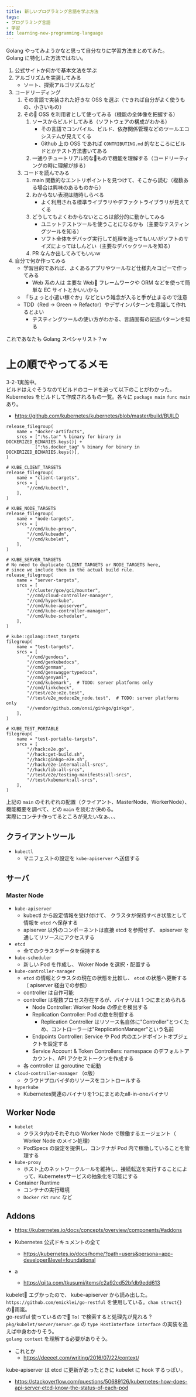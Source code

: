 ```yaml
---
title: 新しいプログラミング言語を学ぶ方法
tags:
- プログラミング言語
- 学習
id: learning-new-programming-language
---
```


Golang やってみようかなと思って自分なりに学習方法まとめてみた。  
Golang に特化した方法ではない。

1. 公式サイトか何かで基本文法を学ぶ
2. アルゴリズムを実装してみる
    - ソート、探索アルゴリズムなど
3. コードリーディング
    1. その言語で実装された好きな OSS を選ぶ（できれば自分がよく使うもの、小さいもの）
    2. その OSS を利用者として使ってみる（機能の全体像を把握する）
        1. ソースからビルドしてみる（ソフトウェアの構成がわかる）
            - その言語でコンパイル、ビルド、依存関係管理などのツールエコシステムが見えてくる
            - Github 上の OSS であれば `CONTRIBUTING.md` 的なところにビルドとかテスト方法書いてある
        2. 一通りチュートリアル的なもので機能を理解する（コードリーティングの時に理解が捗る）
    3. コードを読んでみる
        1. main 関数的なエントリポイントを見つけて、そこから読む（複数ある場合は興味のあるものから）
        2. わからない表現は随時しらべる
            - よく利用される標準ライブラリやデファクトライブラリが見えてくる
        3. どうしてもよくわからないところは部分的に動かしてみる
            - ユニットテストツールを使うことになるかも（主要なテスティングツールを知る）
            - ソフト全体をデバッグ実行して処理を追ってもいいがソフトのサイズによってはしんどい（主要なデバックツールを知る）
        4. PR なんか出してみてもいいw
4. 自分で何か作ってみる
    - 学習目的であれば、よくあるアプリやツールなど仕様丸々コピーで作ってみる
        - Web 系の人は 主要な Web フレームワークや ORM などを使って簡単な EC サイトとかいいかも
    - 「ちょっと小遣い稼ぐか」などという雑念が入ると手が止まるので注意
    - TDD（Red -> Green -> Refactor）やデザインパターンを意識して作れるとよい
        - テスティングツールの使い方がわかる、言語固有の記述パターンを知る

これであなたも Golang スペシャリスト？w

# 上の順でやってるメモ

3-2-1実施中。  
ビルドはえぐそうなのでビルドのコードを追って以下のことがわかった。  
Kubernetes をビルドして作成されるもの一覧。各々に `package main` `func main` あり。

- https://github.com/kubernetes/kubernetes/blob/master/build/BUILD

```
release_filegroup(
    name = "docker-artifacts",
    srcs = [":%s.tar" % binary for binary in DOCKERIZED_BINARIES.keys()] +
           [":%s.docker_tag" % binary for binary in DOCKERIZED_BINARIES.keys()],
)

# KUBE_CLIENT_TARGETS
release_filegroup(
    name = "client-targets",
    srcs = [
        "//cmd/kubectl",
    ],
)

# KUBE_NODE_TARGETS
release_filegroup(
    name = "node-targets",
    srcs = [
        "//cmd/kube-proxy",
        "//cmd/kubeadm",
        "//cmd/kubelet",
    ],
)

# KUBE_SERVER_TARGETS
# No need to duplicate CLIENT_TARGETS or NODE_TARGETS here,
# since we include them in the actual build rule.
release_filegroup(
    name = "server-targets",
    srcs = [
        "//cluster/gce/gci/mounter",
        "//cmd/cloud-controller-manager",
        "//cmd/hyperkube",
        "//cmd/kube-apiserver",
        "//cmd/kube-controller-manager",
        "//cmd/kube-scheduler",
    ],
)

# kube::golang::test_targets
filegroup(
    name = "test-targets",
    srcs = [
        "//cmd/gendocs",
        "//cmd/genkubedocs",
        "//cmd/genman",
        "//cmd/genswaggertypedocs",
        "//cmd/genyaml",
        "//cmd/kubemark",  # TODO: server platforms only
        "//cmd/linkcheck",
        "//test/e2e:e2e.test",
        "//test/e2e_node:e2e_node.test",  # TODO: server platforms only
        "//vendor/github.com/onsi/ginkgo/ginkgo",
    ],
)

# KUBE_TEST_PORTABLE
filegroup(
    name = "test-portable-targets",
    srcs = [
        "//hack:e2e.go",
        "//hack:get-build.sh",
        "//hack:ginkgo-e2e.sh",
        "//hack/e2e-internal:all-srcs",
        "//hack/lib:all-srcs",
        "//test/e2e/testing-manifests:all-srcs",
        "//test/kubemark:all-srcs",
    ],
)
```

上記の `main` のそれぞれの配置（クライアント、MasterNode、WorkerNode）、機能概要を調べて、どの `main` を読むか決める。  
実際にコンテナ作ってるところが見たいなぁ、、、

## クライアントツール

- `kubectl`
    - マニフェストの設定を `kube-apiserver`  へ送信する

## サーバ

### Master Node

- `kube-apiserver`
    - kubectl から設定情報を受け付けて、 クラスタが保持すべき状態として情報を `etcd` へ保存する
    - apiserver 以外のコンポーネントは直接 etcd を参照せず、 apiserver を通してリソースにアクセスする
- `etcd`
    - 全てのクラスタデータを保持する
- `kube-scheduler`
    - 新しい Pod を作成し、 Woker Node を選択・配置する
- `kube-controller-manager`
    - `etcd` の情報とクラスタの現在の状態を比較し、 `etcd` の状態へ更新する（ apiserver 経由での参照）
    - controller は自作可能
    - controller は複数プロセス存在するが、バイナリは 1 つにまとめられる
        - Node Controller: Worker Node の停止を検出する
        - Replication Controller: Pod の数を制御する
            - Replication Controller はリソース名自体に"Controller"とつくため、コントローラーは"RepplicationManager"という名前
        - Endpoints Controller: Service や Pod 内のエンドポイントオブジェクトを設定する
        - Service Account & Token Controllers: namespace のデフォルトアカウント、API アクセストークンを作成する
    - 各 controller は goroutine で起動
- `cloud-controller-manager` （α版）
    - クラウドプロバイダのリソースをコントロールする
- `hyperkube`
    - Kubernetes関連のバイナリを1つにまとめたall-in-oneバイナリ

## Worker Node

- `kubelet`
    - クラスタ内のそれぞれの Worker Node で稼働するエージェント（ Worker Node のメイン処理）
    - PodSpecs の設定を提供し、コンテナが Pod 内で稼働していることを管理する
- `kube-proxy`
    - ホスト上のネットワークルールを維持し、接続転送を実行することによって、Kubernetesサービスの抽象化を可能にする
- Container Runtime
    - コンテナの実行環境
    - `Docker` `rkt` `runc` など

## Addons

- https://kubernetes.io/docs/concepts/overview/components/#addons

- Kubernetes 公式ドキュメントの全て
    - https://kubernetes.io/docs/home/?path=users&persona=app-developer&level=foundational
- a
    - https://qiita.com/tkusumi/items/c2a92cd52bfdb9edd613



kubelet エグかったので、 kube-apiserver から読み出した。  
`https://github.com/emicklei/go-restful` を使用している。`chan struct{}` の雨嵐。  
go-restful 使っているので `To(` で検索すると処理先が見れる？
`pkg/kubelet/server/server.go` の `type HostInterface interface` の実装を追えば中身わかりそう。  
`golang context` を理解する必要がありそう。
- これとか
    - https://deeeet.com/writing/2016/07/22/context/

kube-apiserver は etcd に更新があったときに kubelet に hook するっぽい。
- https://stackoverflow.com/questions/50689126/kubernetes-how-does-api-server-etcd-know-the-status-of-each-pod